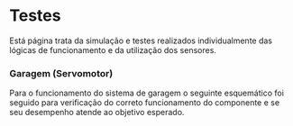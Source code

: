 # Testes

Está página trata da simulação e testes realizados individualmente das lógicas de funcionamento e da utilização dos sensores.

### Garagem (Servomotor)

Para o funcionamento do sistema de garagem o seguinte esquemático foi seguido para verificação do correto funcionamento do componente e se seu desempenho atende ao objetivo esperado.

